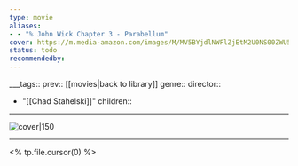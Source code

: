 ```yaml
---
type: movie
aliases:
- - "% John Wick Chapter 3 - Parabellum"
cover: https://m.media-amazon.com/images/M/MV5BYjdlNWFlZjEtM2U0NS00ZWU5LTk1M2EtZmQxNWFiZjk0MGM5XkEyXkFqcGc@._V1_SX300.jpg
status: todo
recommendedby:
---
```

___tags:: prev:: [[movies|back to library]]
genre::
director:: 
  - "[[Chad Stahelski]]"
children::
___
![cover|150](https://m.media-amazon.com/images/M/MV5BYjdlNWFlZjEtM2U0NS00ZWU5LTk1M2EtZmQxNWFiZjk0MGM5XkEyXkFqcGc@._V1_SX300.jpg)
___
<% tp.file.cursor(0) %>
